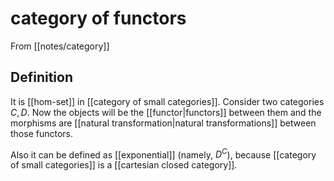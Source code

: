 # category of functors
From [[notes/category]]

## Definition
It is [[hom-set]] in [[category of small categories]]. Consider two categories $C, D$. Now the objects will be the [[functor|functors]] between them and the morphisms are [[natural transformation|natural transformations]] between those functors.

Also it can be defined as [[exponential]] (namely, $D^C$), because [[category of small categories]] is a [[cartesian closed category]].